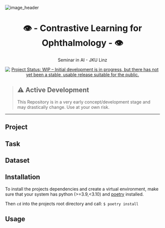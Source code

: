 ![image_header](https://external-content.duckduckgo.com/iu/?u=https%3A%2F%2Fa1anqn8ned-flywheel.netdna-ssl.com%2Fwp-content%2Fuploads%2F2019%2F03%2Foph-post_03222019.jpg&f=1&nofb=1)

<h1 align="center">👁 - Contrastive Learning for Ophthalmology - 👁</h1>

<p align="center">
    Seminar in AI - JKU Linz
</p>

<p align="center">
    <a href="https://www.repostatus.org/#wip"><img src="https://www.repostatus.org/badges/latest/wip.svg" alt="Project Status: WIP – Initial development is in progress, but there has not yet been a stable, usable release suitable for the public." />
    </a>
</p>

> ## ⚠️ Active Development
> This Repository is in a very early concept/development stage and may drastically change. Use at your own risk.

---

## Project

## Task

## Dataset

## Installation

To install the projects dependencies and create a virtual environment, make sure that your system has python (>=3.9,<3.10) and [poetry](https://python-poetry.org/) installed.

Then `cd` into the projects root directory and call: `$ poetry install`

## Usage
